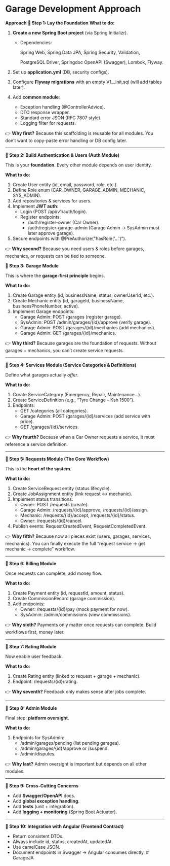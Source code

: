 # Garage Development Approach

**Approach**
**🔹 Step 1: Lay the Foundation**
**What to do:**

1. **Create a new Spring Boot project** (via Spring Initializr).
    - Dependencies:
        
        Spring Web, Spring Data JPA, Spring Security, Validation,
        
        PostgreSQL Driver, Springdoc OpenAPI (Swagger), Lombok, Flyway.
        
2. Set up **application.yml** (DB, security configs).
3. Configure **Flyway migrations** with an empty V1__init.sql (will add tables later).
4. Add **common module**:
    - Exception handling (@ControllerAdvice).
    - DTO response wrapper.
    - Standard error JSON (RFC 7807 style).
    - Logging filter for requests.

👉 **Why first?** Because this scaffolding is reusable for all modules. You don’t want to copy-paste error handling or DB config later.

---

**🔹 Step 2: Build Authentication & Users (Auth Module)**

This is your **foundation**. Every other module depends on user identity.

**What to do:**

1. Create User entity (id, email, password, role, etc.).
2. Define Role enum (CAR_OWNER, GARAGE_ADMIN, MECHANIC, SYS_ADMIN).
3. Add repositories & services for users.
4. Implement **JWT auth**:
    - Login (POST /api/v1/auth/login).
    - Register endpoints:
        - /auth/register-owner (Car Owner).
        - /auth/register-garage-admin (Garage Admin → SysAdmin must later approve garage).
5. Secure endpoints with @PreAuthorize("hasRole('...')").

👉 **Why second?** Because you need users & roles before garages, mechanics, or requests can be tied to someone.

**🔹 Step 3: Garage Module**

This is where the **garage-first principle** begins.

**What to do:**

1. Create Garage entity (id, businessName, status, ownerUserId, etc.).
2. Create Mechanic entity (id, garageId, businessName, businessPhoneNumber, active).
3. Implement Garage endpoints:
    - Garage Admin: POST /garages (register garage).
    - SysAdmin: POST /admin/garages/{id}/approve (verify garage).
    - Garage Admin: POST /garages/{id}/mechanics (add mechanics).
    - Garage Admin: GET /garages/{id}/mechanics.

👉 **Why third?** Because garages are the foundation of requests. Without garages + mechanics, you can’t create service requests.

---

**🔹 Step 4: Services Module (Service Categories & Definitions)**

Define what garages actually *offer*.

**What to do:**

1. Create ServiceCategory (Emergency, Repair, Maintenance…).
2. Create ServiceDefinition (e.g., “Tyre Change – Ksh 1500”).
3. Endpoints:
    - GET /categories (all categories).
    - Garage Admin: POST /garages/{id}/services (add service with price).
    - GET /garages/{id}/services.

👉 **Why fourth?** Because when a Car Owner requests a service, it must reference a service definition.

---

**🔹 Step 5: Requests Module (The Core Workflow)**

This is the **heart of the system**.

**What to do:**

1. Create ServiceRequest entity (status lifecycle).
2. Create JobAssignment entity (link request ↔︎ mechanic).
3. Implement status transitions:
    - Owner: POST /requests (create).
    - Garage Admin: /requests/{id}/approve, /requests/{id}/assign.
    - Mechanic: /requests/{id}/accept, /requests/{id}/status.
    - Owner: /requests/{id}/cancel.
4. Publish events: RequestCreatedEvent, RequestCompletedEvent.

👉 **Why fifth?** Because now all pieces exist (users, garages, services, mechanics). You can finally execute the full “request service → get mechanic → complete” workflow.

---

**🔹 Step 6: Billing Module**

Once requests can complete, add money flow.

**What to do:**

1. Create Payment entity (id, requestId, amount, status).
2. Create CommissionRecord (garage commission).
3. Add endpoints:
    - Owner: /requests/{id}/pay (mock payment for now).
    - SysAdmin: /admin/commissions (view commissions).

👉 **Why sixth?** Payments only matter once requests can complete. Build workflows first, money later.

---

**🔹 Step 7: Rating Module**

Now enable user feedback.

**What to do:**

1. Create Rating entity (linked to request + garage + mechanic).
2. Endpoint: /requests/{id}/rating.

👉 **Why seventh?** Feedback only makes sense after jobs complete.

---

**🔹 Step 8: Admin Module**

Final step: **platform oversight**.

**What to do:**

1. Endpoints for SysAdmin:
    - /admin/garages/pending (list pending garages).
    - /admin/garages/{id}/approve or /suspend.
    - /admin/disputes.

👉 **Why last?** Admin oversight is important but depends on all other modules.

---

**🔹 Step 9: Cross-Cutting Concerns**

- Add **Swagger/OpenAPI** docs.
- Add **global exception handling**.
- Add **tests** (unit + integration).
- Add **logging + monitoring** (Spring Boot Actuator).

---

**🔹 Step 10: Integration with Angular (Frontend Contract)**

- Return consistent DTOs.
- Always include id, status, createdAt, updatedAt.
- Use camelCase JSON.
- Document endpoints in Swagger → Angular consumes directly.
#   G a r a g e J A 
 
 